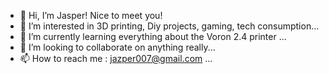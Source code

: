 - 👋 Hi, I’m Jasper! Nice to meet you!
- 👀 I’m interested in 3D printing, Diy projects, gaming, tech consumption...
- 🌱 I’m currently learning everything about the Voron 2.4 printer ...
- 💞️ I’m looking to collaborate on anything really...
- 📫 How to reach me : jazper007@gmail.com ...

<!---
Jazperkix/Jazperkix is a ✨ special ✨ repository because its `README.md` (this file) appears on your GitHub profile.
You can click the Preview link to take a look at your changes.
--->
